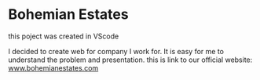 # Bohemian Estates

this poject was created in VScode 

  I decided to create web for company I work for. It is easy for me to understand the problem and presentation.
  this is link to our official website: www.bohemianestates.com

  


